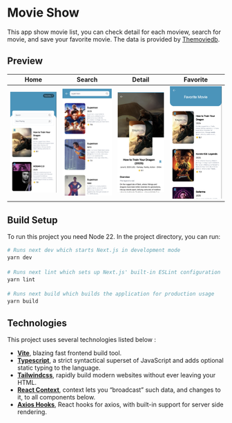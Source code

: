 # Movie Show

This app show movie list, you can check detail for each moview, search for movie, and save your favorite movie. The data is provided by [Themoviedb](https://www.themoviedb.org/).

## Preview
| Home | Search | Detail | Favorite |
|------|--------|--------|----------|
|![page1](./preview1.png)|![page2](./preview2.png)|![page3](./preview3.png)|![page4](./preview4.png)|

## Build Setup
To run this project you need Node 22. In the project directory, you can run:

``` bash
# Runs next dev which starts Next.js in development mode
yarn dev

# Runs next lint which sets up Next.js' built-in ESLint configuration
yarn lint

# Runs next build which builds the application for production usage
yarn build
```

## Technologies
This project uses several technologies listed below :

- **[Vite](https://vite.dev/)**, blazing fast frontend build tool.
- **[Typescript](https://www.typescriptlang.org/)**, a strict syntactical superset of JavaScript and adds optional static typing to the language.
- **[Tailwindcss](https://tailwindcss.com/)**, rapidly build modern websites without ever leaving your HTML.
- **[React Context](https://reactjs.org/docs/context.html)**, context lets you “broadcast” such data, and changes to it, to all components below.
- **[Axios Hooks](https://www.npmjs.com/package/axios-hooks)**, React hooks for axios, with built-in support for server side rendering.
